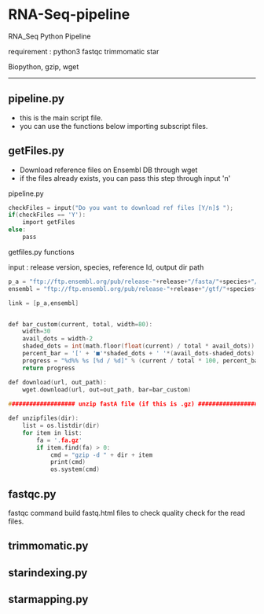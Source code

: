 # RNA-Seq-pipeline
RNA_Seq Python Pipeline 

requirement : python3 fastqc trimmomatic star

Biopython, gzip, wget 

-------------------------------

## pipeline.py 

+ this is the main script file.
+ you can use the functions below importing subscript files.

## getFiles.py

+ Download reference files on Ensembl DB through wget 
+ if the files already exists, you can pass this step through input 'n' 

pipeline.py
```c
checkFiles = input("Do you want to download ref files [Y/n]$ ");
if(checkFiles == 'Y'):
    import getFiles
else:
    pass
```

getfiles.py functions

input : release version, species, reference Id, output dir path
```c
p_a = "ftp://ftp.ensembl.org/pub/release-"+release+"/fasta/"+species+"/dna/"+Species+ dot + refID + dot + "dna.primary_assembly.fa.gz"
ensembl = "ftp://ftp.ensembl.org/pub/release-"+release+"/gtf/"+species+ slash +Species+ dot + refID +dot + release + ".gtf.gz"

link = [p_a,ensembl]
```

```c

def bar_custom(current, total, width=80):
    width=30
    avail_dots = width-2
    shaded_dots = int(math.floor(float(current) / total * avail_dots))
    percent_bar = '[' + '■'*shaded_dots + ' '*(avail_dots-shaded_dots) + ']'
    progress = "%d%% %s [%d / %d]" % (current / total * 100, percent_bar, current, total)
    return progress

def download(url, out_path):
    wget.download(url, out=out_path, bar=bar_custom)
    
################### unzip fastA file (if this is .gz) #########################

def unzipfiles(dir):
    list = os.listdir(dir)
    for item in list:
        fa = '.fa.gz'
        if item.find(fa) > 0:
            cmd = "gzip -d " + dir + item
            print(cmd)
            os.system(cmd)   
```


## fastqc.py 

fastqc command build fastq.html files to check quality check for the read files.

## trimmomatic.py

## starindexing.py

## starmapping.py
